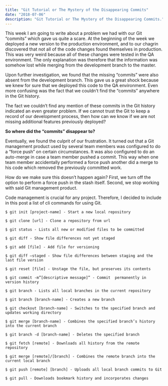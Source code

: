 ```yaml
---
title: "Git Tutorial or The Mystery of the Disappearing Commits"
date: "2018-07-06"
description: "Git Tutorial or The Mystery of the Disappearing Commits."
---
```


This week I am going to write about a problem we had with our Git “commits” which gave us quite a scare. At the beginning of the week we deployed a new version to the production environment, and to our chagrin discovered that not all of the code changes found themselves in production. This was very weird because all of these changes were tested in the QA environment. The only explanation was therefore that the information was somehow lost while merging from the development branch to the master.

Upon further investigation, we found that the missing “commits” were also absent from the development branch. This gave us a great shock because we knew for sure that we deployed this code to the QA environment. Even more confusing was the fact that we couldn’t find the “commits” anywhere in the Git history.

The fact we couldn’t find any mention of these commits in the Git history indicated an even greater problem. If we cannot trust the Git to keep a record of our development process, then how can we know if we are not missing additional features previously deployed?

**So where did the “commits” disappear to?**

Eventually, we found the culprit of our frustration. It turned out that a Git management product used by several team members was configured to do a “force push” on certain circumstances. It was also configured to do an auto-merge in case a team member pushed a commit. This way when one team member accidentally performed a force push another did a merge to his code which removed the previously committed work.

How do we make sure this doesn’t happen again? First, we turn off the option to perform a force push in the stash itself. Second, we stop working with said Git management product.

Code management is crucial for any project. Therefore, I decided to include in this post a list of cli commands for using Git.

```
$ git init [project-name] - Start a new local repository

$ git clone [url] - Clone a repository from url

$ git status - Lists all new or modified files to be committed

$ git diff - Show file differences not yet staged

$ git add [file] - Add file for versioning

$ git diff —staged - Show file differences between staging and the last file version

$ git reset [file] - Unstage the file, but preserves its contents

$ git commit -m”[descriptive message]” - Commit  permanently in version history

$ git branch - Lists all local branches in the current repository

$ git branch [branch-name] - Creates a new branch

$ git checkout [branch-name] - Switches to the specified branch and updates working directory

$ git merge [branch-name] - Combines the specified branch’s history into the current branch

$ git branch -d [branch-name] - Deletes the specified branch

$ git fetch [remote] - Downloads all history from the remote repository

$ git merge [remote]/[branch] - Combines the remote branch into the current local branch

$ git push [remote] [branch] - Uploads all local branch commits to Git

$ git pull - Downloads bookmark history and incorporates changes
```